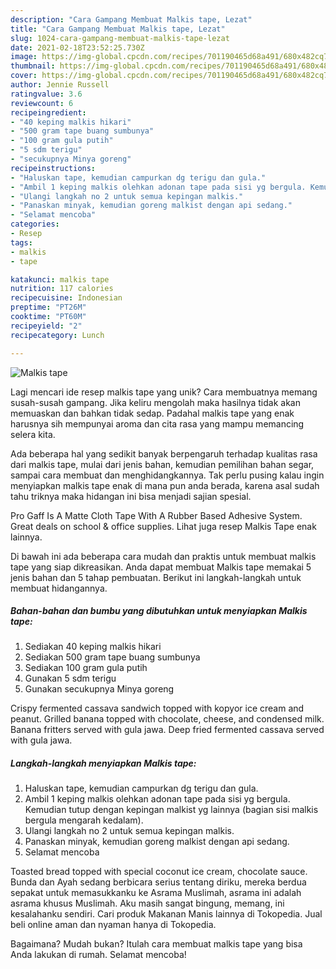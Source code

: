 ```yaml
---
description: "Cara Gampang Membuat Malkis tape, Lezat"
title: "Cara Gampang Membuat Malkis tape, Lezat"
slug: 1024-cara-gampang-membuat-malkis-tape-lezat
date: 2021-02-18T23:52:25.730Z
image: https://img-global.cpcdn.com/recipes/701190465d68a491/680x482cq70/malkis-tape-foto-resep-utama.jpg
thumbnail: https://img-global.cpcdn.com/recipes/701190465d68a491/680x482cq70/malkis-tape-foto-resep-utama.jpg
cover: https://img-global.cpcdn.com/recipes/701190465d68a491/680x482cq70/malkis-tape-foto-resep-utama.jpg
author: Jennie Russell
ratingvalue: 3.6
reviewcount: 6
recipeingredient:
- "40 keping malkis hikari"
- "500 gram tape buang sumbunya"
- "100 gram gula putih"
- "5 sdm terigu"
- "secukupnya Minya goreng"
recipeinstructions:
- "Haluskan tape, kemudian campurkan dg terigu dan gula."
- "Ambil 1 keping malkis olehkan adonan tape pada sisi yg bergula. Kemudian tutup dengan kepingan malkist yg lainnya (bagian sisi malkis bergula mengarah kedalam)."
- "Ulangi langkah no 2 untuk semua kepingan malkis."
- "Panaskan minyak, kemudian goreng malkist dengan api sedang."
- "Selamat mencoba"
categories:
- Resep
tags:
- malkis
- tape

katakunci: malkis tape 
nutrition: 117 calories
recipecuisine: Indonesian
preptime: "PT26M"
cooktime: "PT60M"
recipeyield: "2"
recipecategory: Lunch

---
```



![Malkis tape](https://img-global.cpcdn.com/recipes/701190465d68a491/680x482cq70/malkis-tape-foto-resep-utama.jpg)

Lagi mencari ide resep malkis tape yang unik? Cara membuatnya memang susah-susah gampang. Jika keliru mengolah maka hasilnya tidak akan memuaskan dan bahkan tidak sedap. Padahal malkis tape yang enak harusnya sih mempunyai aroma dan cita rasa yang mampu memancing selera kita.

Ada beberapa hal yang sedikit banyak berpengaruh terhadap kualitas rasa dari malkis tape, mulai dari jenis bahan, kemudian pemilihan bahan segar, sampai cara membuat dan menghidangkannya. Tak perlu pusing kalau ingin menyiapkan malkis tape enak di mana pun anda berada, karena asal sudah tahu triknya maka hidangan ini bisa menjadi sajian spesial.

Pro Gaff Is A Matte Cloth Tape With A Rubber Based Adhesive System. Great deals on school &amp; office supplies. Lihat juga resep Malkis Tape enak lainnya.


Di bawah ini ada beberapa cara mudah dan praktis untuk membuat malkis tape yang siap dikreasikan. Anda dapat membuat Malkis tape memakai 5 jenis bahan dan 5 tahap pembuatan. Berikut ini langkah-langkah untuk membuat hidangannya.

<!--inarticleads1-->

##### Bahan-bahan dan bumbu yang dibutuhkan untuk menyiapkan Malkis tape:

1. Sediakan 40 keping malkis hikari
1. Sediakan 500 gram tape buang sumbunya
1. Sediakan 100 gram gula putih
1. Gunakan 5 sdm terigu
1. Gunakan secukupnya Minya goreng


Crispy fermented cassava sandwich topped with kopyor ice cream and peanut. Grilled banana topped with chocolate, cheese, and condensed milk. Banana fritters served with gula jawa. Deep fried fermented cassava served with gula jawa. 

<!--inarticleads2-->

##### Langkah-langkah menyiapkan Malkis tape:

1. Haluskan tape, kemudian campurkan dg terigu dan gula.
1. Ambil 1 keping malkis olehkan adonan tape pada sisi yg bergula. Kemudian tutup dengan kepingan malkist yg lainnya (bagian sisi malkis bergula mengarah kedalam).
1. Ulangi langkah no 2 untuk semua kepingan malkis.
1. Panaskan minyak, kemudian goreng malkist dengan api sedang.
1. Selamat mencoba


Toasted bread topped with special coconut ice cream, chocolate sauce. Bunda dan Ayah sedang berbicara serius tentang diriku, mereka berdua sepakat untuk memasukkanku ke Asrama Muslimah, asrama ini adalah asrama khusus Muslimah. Aku masih sangat bingung, memang, ini kesalahanku sendiri. Cari produk Makanan Manis lainnya di Tokopedia. Jual beli online aman dan nyaman hanya di Tokopedia. 

Bagaimana? Mudah bukan? Itulah cara membuat malkis tape yang bisa Anda lakukan di rumah. Selamat mencoba!
